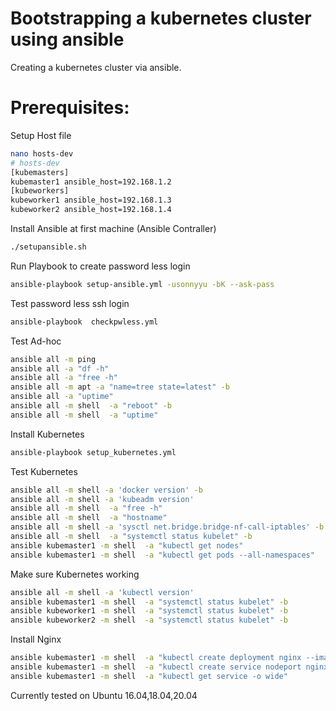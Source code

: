 # Bootstrapping a kubernetes cluster using ansible
 
 Creating a kubernetes cluster via ansible.
 
# Prerequisites:
Setup Host file
```sh
nano hosts-dev
# hosts-dev
[kubemasters]
kubemaster1 ansible_host=192.168.1.2
[kubeworkers]
kubeworker1 ansible_host=192.168.1.3
kubeworker2 ansible_host=192.168.1.4
```
Install Ansible at first machine (Ansible Contraller)
```sh
./setupansible.sh
```
Run Playbook to create password less login 
```sh
ansible-playbook setup-ansible.yml -usonnyyu -bK --ask-pass 
```
Test password less ssh login
```sh
ansible-playbook  checkpwless.yml
```
Test Ad-hoc 
```sh
ansible all -m ping
ansible all -a "df -h" 
ansible all -a "free -h"
ansible all -m apt -a "name=tree state=latest" -b
ansible all -a "uptime"
ansible all -m shell  -a "reboot" -b
ansible all -m shell  -a "uptime"
```
Install Kubernetes
```sh
ansible-playbook setup_kubernetes.yml
```
Test Kubernetes
```sh
ansible all -m shell -a 'docker version' -b
ansible all -m shell -a 'kubeadm version' 
ansible all -m shell  -a "free -h"
ansible all -m shell  -a "hostname"
ansible all -m shell -a 'sysctl net.bridge.bridge-nf-call-iptables' -b
ansible all -m shell  -a "systemctl status kubelet" -b
ansible kubemaster1 -m shell  -a "kubectl get nodes" 
ansible kubemaster1 -m shell  -a "kubectl get pods --all-namespaces"
```
Make sure Kubernetes working
```sh
ansible all -m shell -a 'kubectl version' 
ansible kubemaster1 -m shell  -a "systemctl status kubelet" -b
ansible kubeworker1 -m shell  -a "systemctl status kubelet" -b
ansible kubeworker2 -m shell  -a "systemctl status kubelet" -b 
```
Install Nginx
```sh
ansible kubemaster1 -m shell  -a "kubectl create deployment nginx --image=nginx" 
ansible kubemaster1 -m shell  -a "kubectl create service nodeport nginx --tcp=80:80" 
ansible kubemaster1 -m shell  -a "kubectl get service -o wide"
```
Currently tested on Ubuntu 16.04,18.04,20.04
